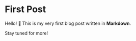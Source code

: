 # First Post

Hello! 👋 This is my very first blog post written in **Markdown**.

Stay tuned for more!
